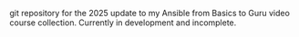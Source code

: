 git repository for the 2025 update to my Ansible from Basics to Guru video course collection. Currently in development and incomplete.

